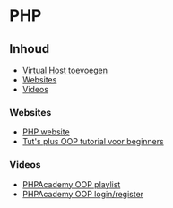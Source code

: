 # PHP

## Inhoud
- [Virtual Host toevoegen](VirtualHosts/README.md)
- [Websites](#websites)
- [Videos](#videos)


### Websites<a name="websites"></a>
- <a href="http://php.net/" target="_blank">PHP website</a>
- <a href="http://code.tutsplus.com/tutorials/object-oriented-php-for-beginners--net-12762" target="_blank">Tut's plus OOP tutorial voor beginners</a>


### Videos<a name="videos"></a>
- <a href="https://www.youtube.com/watch?v=ipp4WPDwwvk&index=1&list=PLfdtiltiRHWF0RicJb20da8nECQ1jFvla" target="_blank">PHPAcademy OOP playlist</a>
- <a href="https://www.youtube.com/watch?v=c_hNNAdyfQk&index=2&list=PLfdtiltiRHWF5Rhuk7k4UAU1_yLAZzhWc" target="_blank">PHPAcademy OOP login/register</a>
